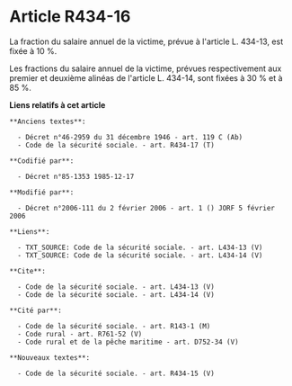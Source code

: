 # Article R434-16

La fraction du salaire annuel de la victime, prévue à l'article L. 434-13, est fixée à 10 %. 

Les fractions du salaire annuel de la victime, prévues respectivement aux premier et deuxième alinéas de l'article L. 434-14,
sont fixées à 30 % et à 85 %.

**Liens relatifs à cet article**

	**Anciens textes**:

	  - Décret n°46-2959 du 31 décembre 1946 - art. 119 C (Ab)
	  - Code de la sécurité sociale. - art. R434-17 (T)

	**Codifié par**:

	  - Décret n°85-1353 1985-12-17

	**Modifié par**:

	  - Décret n°2006-111 du 2 février 2006 - art. 1 () JORF 5 février 2006

	**Liens**:

	  - TXT_SOURCE: Code de la sécurité sociale. - art. L434-13 (V)
	  - TXT_SOURCE: Code de la sécurité sociale. - art. L434-14 (V)

	**Cite**:

	  - Code de la sécurité sociale. - art. L434-13 (V)
	  - Code de la sécurité sociale. - art. L434-14 (V)

	**Cité par**:

	  - Code de la sécurité sociale. - art. R143-1 (M)
	  - Code rural - art. R761-52 (V)
	  - Code rural et de la pêche maritime - art. D752-34 (V)

	**Nouveaux textes**:

	  - Code de la sécurité sociale. - art. R434-15 (V)
